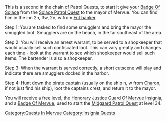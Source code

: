 This is a second in the chain of Patrol Quests, to start it give your
[Badge Of Solace](Badge_Of_Solace "wikilink") from the [Solace Patrol
Quest](Solace_Patrol_Quest "wikilink") to the mayor of Mervue. You can
find him in the inn 2n, 3w, 2n, w from [Ent
banker](banker.md "wikilink").

Step 1: You are tasked to find some smugglers and bring the mayor the
smuggled loot. Smugglers are on the beach, in the far southeast of the
area.

Step 2: You will receive an arrest warrant, to be served to a shopkeeper
that would usually sell such confiscated loot. This can vary greatly and
changes each time - look at the warrant to see which shopkeeper would
sell such items. The bartender is also a shopkeeper.

Step 3: When the warrant is served correctly, a short cutscene will play
and indicate there are smugglers docked in the harbor.

Step 4: Hunt down the pirate captain (usually on the ship n, w from
[Charon](Charon "wikilink"), if not just find his ship), loot the
captains crest, and return it to the mayor.

You will receive a free level, the [Honorary Justice Guard Of Mervue
Insignia](Honorary_Justice_Guard_Of_Mervue_Insignia "wikilink"), and a
[Badge Of Mervue](Badge_Of_Mervue "wikilink"), used to start the
[Midgaard Patrol Quest](Midgaard_Patrol_Quest "wikilink") at level 34.

[Category:Quests In Mervue](Category:Quests_In_Mervue "wikilink")
[Category:Insignia Quests](Category:Insignia_Quests "wikilink")
